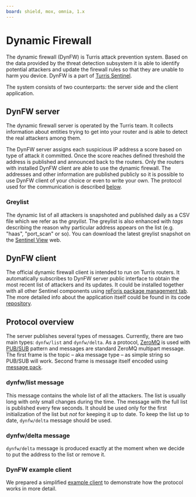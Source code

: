 ```yaml
---
board: shield, mox, omnia, 1.x
---
```

# Dynamic Firewall

The dynamic firewall (DynFW) is Turris attack prevention system.
Based on the data provided by the threat detection subsystem it is able to
identify potential attackers and update the firewall rules so that they are
unable to harm you device. DynFW is a part of [Turris Sentinel](intro.md).

The system consists of two counterparts: the server side and the client
application.


## DynFW server

The dynamic firewall server is operated by the Turris team. It collects
information about entities trying to get into your router and is able
to detect the real attackers among them.

The DynFW server assigns each suspicious IP address a score based on type of
attack it committed. Once the score reaches defined
threshold the address is published and announced back to the routers. Only the
routers with installed DynFW client are able to use the dynamic firewall.
The addresses and other information are published publicly
so it is possible to use DynFW client of your choice or even to write
your own. The protocol used for the communication is described
[below](#protocol-overview).


### Greylist

The dynamic list of all attackers is snapshoted and published daily as a CSV file
which we refer as the *greylist*. The greylist is also enhanced with *tags*
describing the reason why particular address appears on the list (e.g. "haas",
"port_scan" or so). You can download the latest greylist snapshot on the
[Sentinel View](https://view.sentinel.turris.cz/) web.


## DynFW client

The official dynamic firewall client is intended to run on Turris routers.
It automatically subscribes to DynFW server public interface to obtain the most
recent list of attackers and its updates. It could be installed together with
all other Sentinel components using
[reForis package management tab](intro.md#how-to-set-up-data-collection).
The more detailed info about the application itself could be found in its code
[repository](https://gitlab.nic.cz/turris/sentinel/dynfw-client).


## Protocol overview

The server publishes several types of messages. Currently, there are two main
types: `dynfw/list` and `dynfw/delta`. As a protocol,
[ZeroMQ](https://zeromq.org/) is used with
[PUB/SUB](http://zguide2.zeromq.org/page:all#Getting-the-Message-Out) pattern
and messages are standard ZeroMQ multipart message. The first frame is the
topic – aka message type – as simple string so PUB/SUB will work. Second frame
is message itself encoded using [message pack](https://msgpack.org/).


### dynfw/list message

This message contains the whole list of all the attackers. The list is usually
long with only small changes during the time. The message with the full list
is published every few seconds. It should be used only for the first
initialization of the list but *not* for keeping it up to date. To keep the list
up to date, `dynfw/delta` message should be used.


### dynfw/delta message

`dynfw/delta` message is produced exactly at the moment when we decide to put
the address to the list or remove it.


### DynFW example client

We prepared a simplified
[example client](https://gitlab.nic.cz/turris/sentinel/dynfw-example-client)
to demonstrate how the protocol works in more detail.
